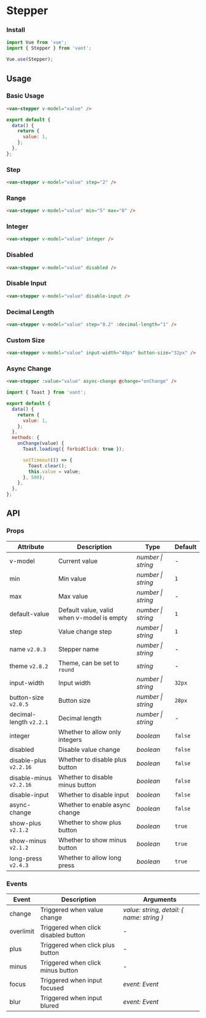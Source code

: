 # Stepper

### Install

```js
import Vue from 'vue';
import { Stepper } from 'vant';

Vue.use(Stepper);
```

## Usage

### Basic Usage

```html
<van-stepper v-model="value" />
```

```js
export default {
  data() {
    return {
      value: 1,
    };
  },
};
```

### Step

```html
<van-stepper v-model="value" step="2" />
```

### Range

```html
<van-stepper v-model="value" min="5" max="8" />
```

### Integer

```html
<van-stepper v-model="value" integer />
```

### Disabled

```html
<van-stepper v-model="value" disabled />
```

### Disable Input

```html
<van-stepper v-model="value" disable-input />
```

### Decimal Length

```html
<van-stepper v-model="value" step="0.2" :decimal-length="1" />
```

### Custom Size

```html
<van-stepper v-model="value" input-width="40px" button-size="32px" />
```

### Async Change

```html
<van-stepper :value="value" async-change @change="onChange" />
```

```js
import { Toast } from 'vant';

export default {
  data() {
    return {
      value: 1,
    };
  },
  methods: {
    onChange(value) {
      Toast.loading({ forbidClick: true });

      setTimeout(() => {
        Toast.clear();
        this.value = value;
      }, 500);
    },
  },
};
```

## API

### Props

| Attribute | Description | Type | Default |
| --- | --- | --- | --- |
| v-model | Current value | _number \| string_ | - |
| min | Min value | _number \| string_ | `1` |
| max | Max value | _number \| string_ | - |
| default-value | Default value, valid when v-model is empty | _number \| string_ | `1` |
| step | Value change step | _number \| string_ | `1` |
| name `v2.0.3` | Stepper name | _number \| string_ | - |
| theme `v2.8.2` | Theme, can be set to `round` | _string_ | - |
| input-width | Input width | _number \| string_ | `32px` |
| button-size `v2.0.5` | Button size | _number \| string_ | `28px` |
| decimal-length `v2.2.1` | Decimal length | _number \| string_ | - |
| integer | Whether to allow only integers | _boolean_ | `false` |
| disabled | Disable value change | _boolean_ | `false` |
| disable-plus `v2.2.16` | Whether to disable plus button | _boolean_ | `false` |
| disable-minus `v2.2.16` | Whether to disable minus button | _boolean_ | `false` |
| disable-input | Whether to disable input | _boolean_ | `false` |
| async-change | Whether to enable async change | _boolean_ | `false` | - |
| show-plus `v2.1.2` | Whether to show plus button | _boolean_ | `true` |
| show-minus `v2.1.2` | Whether to show minus button | _boolean_ | `true` |
| long-press `v2.4.3` | Whether to allow long press | _boolean_ | `true` |

### Events

| Event | Description | Arguments |
| --- | --- | --- |
| change | Triggered when value change | _value: string, detail: { name: string }_ |
| overlimit | Triggered when click disabled button | - |
| plus | Triggered when click plus button | - |
| minus | Triggered when click minus button | - |
| focus | Triggered when input focused | _event: Event_ |
| blur | Triggered when input blured | _event: Event_ |
